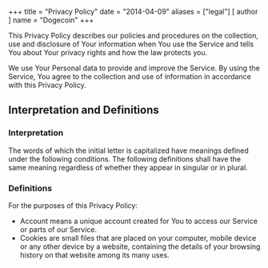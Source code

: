 +++
title = "Privacy Policy"
date = "2014-04-09"
aliases = ["legal"]
[ author ]
  name = "Dogecoin"
+++

This Privacy Policy describes our policies and procedures on the collection, use and disclosure of Your information when You use the Service and tells You about Your privacy rights and how the law protects you. 

We use Your Personal data to provide and improve the Service. By using the Service, You agree to the collection and use of information in accordance with this Privacy Policy.

## Interpretation and Definitions 

### Interpretation 

The words of which the initial letter is capitalized have meanings defined under the following conditions. The following definitions shall have the same meaning regardless of whether they appear in singular or in plural.

### Definitions 

For the purposes of this Privacy Policy: 

- Account means a unique account created for You to access our Service or parts of our Service. 
- Cookies are small files that are placed on your computer, mobile device or any other device by a website, containing the details of your browsing history on that website among its many uses. 
